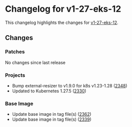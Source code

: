 # Changelog for v1-27-eks-12

This changelog highlights the changes for [v1-27-eks-12](https://github.com/aws/eks-distro/tree/v1-27-eks-12).

## Changes

### Patches
No changes since last release

### Projects
* Bump external-resizer to v1.9.0 for k8s v1.23-1.28 ([2348](https://github.com/aws/eks-distro/pull/2348))
* Updated to Kubernetes 1.27.5 ([2330](https://github.com/aws/eks-distro/pull/2330))

### Base Image
* Update base image in tag file(s) ([2362](https://github.com/aws/eks-distro/pull/2362))
* Update base image in tag file(s) ([2339](https://github.com/aws/eks-distro/pull/2339))

